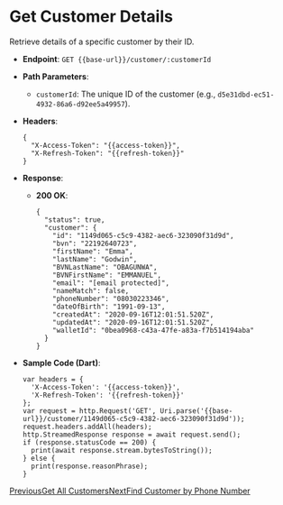 # Get Customer Details

Retrieve details of a specific customer by their ID.

*   **Endpoint**: `GET {{base-url}}/customer/:customerId`
    
*   **Path Parameters**:
    
    *   `customerId`: The unique ID of the customer (e.g., `d5e31dbd-ec51-4932-86a6-d92ee5a49957`).
        
    
*   **Headers**:

    ```
    {
      "X-Access-Token": "{{access-token}}",
      "X-Refresh-Token": "{{refresh-token}}"
    }
    ```
    
*   **Response**:
    
    *   **200 OK**:

        ```
        {
          "status": true,
          "customer": {
            "id": "1149d065-c5c9-4382-aec6-323090f31d9d",
            "bvn": "22192640723",
            "firstName": "Emma",
            "lastName": "Godwin",
            "BVNLastName": "OBAGUNWA",
            "BVNFirstName": "EMMANUEL",
            "email": "[email protected]",
            "nameMatch": false,
            "phoneNumber": "08030223346",
            "dateOfBirth": "1991-09-13",
            "createdAt": "2020-09-16T12:01:51.520Z",
            "updatedAt": "2020-09-16T12:01:51.520Z",
            "walletId": "0bea0968-c43a-47fe-a83a-f7b514194aba"
          }
        }
        ```
        
    
*   **Sample Code (Dart)**:

    ```
    var headers = {
      'X-Access-Token': '{{access-token}}',
      'X-Refresh-Token': '{{refresh-token}}'
    };
    var request = http.Request('GET', Uri.parse('{{base-url}}/customer/1149d065-c5c9-4382-aec6-323090f31d9d'));
    request.headers.addAll(headers);
    http.StreamedResponse response = await request.send();
    if (response.statusCode == 200) {
      print(await response.stream.bytesToString());
    } else {
      print(response.reasonPhrase);
    }
    ```
    

[PreviousGet All Customers](/xpress-wallet-api/merchant/customers/get-all-customers)[NextFind Customer by Phone Number](/xpress-wallet-api/merchant/customers/find-customer-by-phone-number)
